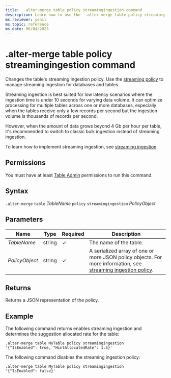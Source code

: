 ```yaml
---
title:  .alter-merge table policy streamingingestion command
description: Learn how to use the `.alter-merge table policy streamingingestion` command to change the table's streaming ingestion policy. 
ms.reviewer: yonil
ms.topic: reference
ms.date: 06/04/2023
---
```

# .alter-merge table policy streamingingestion command

Changes the table's streaming ingestion policy. Use the [streaming policy](../management/streamingingestionpolicy.md) to manage streaming ingestion for databases and tables.  

Streaming ingestion is best suited for low latency scenarios where the ingestion time is under 10 seconds for varying data volume. It can optimize processing for multiple tables across one or more databases, especially when the tables receive only a few records per second but the ingestion volume is thousands of records per second.

However, when the amount of data grows beyond 4 Gb per hour per table, it's recommended to switch to classic bulk ingestion instead of streaming ingestion.

To learn how to implement streaming ingestion, see [streaming ingestion](../../ingest-data-streaming.md).

## Permissions

You must have at least [Table Admin](access-control/role-based-access-control.md) permissions to run this command.

## Syntax

`.alter-merge` `table` *TableName* `policy` `streamingingestion` *PolicyObject*

## Parameters

|Name|Type|Required|Description|
|--|--|--|--|
|*TableName*|string|&check;|The name of the table.|
|*PolicyObject*|string|&check;|A serialized array of one or more JSON policy objects. For more information, see [streaming ingestion policy](streamingingestionpolicy.md).|

## Returns

Returns a JSON representation of the policy.

## Example

The following command returns enables streaming ingestion and determines the suggestion allocated rate for the table:

```kusto
.alter-merge table MyTable policy streamingingestion 
'{"IsEnabled": true, "HintAllocatedRate": 1.5}'
```

The following command disables the streaming ingestion policy:

```kusto
.alter-merge table MyTable policy streamingingestion 
'{"IsEnabled": false}'
```
